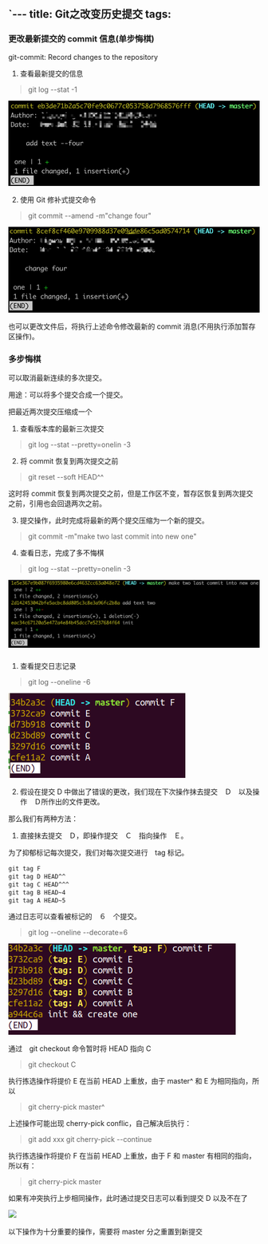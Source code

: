 `---
title: Git之改变历史提交
tags:
---


### 更改最新提交的 commit 信息(单步悔棋)

git-commit: Record changes to the repository

1. 查看最新提交的信息


> git log --stat -1

![](/../images/2019_07_26_01.png)

2. 使用 Git 修补式提交命令

> git commit --amend -m"change four"

![](/../images/2019_07_26_02.png)

也可以更改文件后，将执行上述命令修改最新的 commit 消息(不用执行添加暂存区操作)。


### 多步悔棋


可以取消最新连续的多次提交。

用途：可以将多个提交合成一个提交。

把最近两次提交压缩成一个

1. 查看版本库的最新三次提交

> git log --stat --pretty=onelin -3

2. 将 commit 恢复到两次提交之前

> git reset --soft HEAD^^

这时将 commit 恢复到两次提交之前，但是工作区不变，暂存区恢复到两次提交之前，引用也会回退两次之前。

3. 提交操作，此时完成将最新的两个提交压缩为一个新的提交。

> git commit -m"make two last commit into new one"

4. 查看日志，完成了多不悔棋

> git log --stat --pretty=onelin -3

![](/../images/2019_07_26_03.png)


### 

1. 查看提交日志记录
> git log --oneline -6

![](/../images/2019_07_27_01.png)


2. 假设在提交 D 中做出了错误的更改，我们现在下次操作抹去提交　Ｄ　以及操作　Ｄ所作出的文件更改。

那么我们有两种方法：

 1. 直接抹去提交　Ｄ，即操作提交　Ｃ　指向操作　Ｅ。

为了抑郁标记每次提交，我们对每次提交进行　tag 标记。

```
git tag F
git tag D HEAD^^
git tag C HEAD^^^
git tag B HEAD~4 
git tag A HEAD~5
```

通过日志可以查看被标记的　６　个提交。

> git log --oneline --decorate=6

![](/../images/2019_07_27_02.png)


通过　git checkout 命令暂时将 HEAD 指向 C
> git checkout C

执行拣选操作将提价 E 在当前 HEAD 上重放，由于 master^ 和 E 为相同指向，所以

> git cherry-pick master^

上述操作可能出现 cherry-pick conflic，自己解决后执行：

> git add xxx
> git cherry-pick --continue

执行拣选操作将提价 F 在当前 HEAD 上重放，由于 F 和 master 有相同的指向，所以有：

> git cherry-pick master

如果有冲突执行上步相同操作，此时通过提交日志可以看到提交 D 以及不在了

![](/../images/2019_07_27_03.png)


以下操作为十分重要的操作，需要将 master 分之重置到新提交